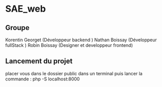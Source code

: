 # SAE_web

## Groupe
Korentin Georget (Développeur backend )
Nathan Boissay (Développeur fullStack )
Robin Boissay (Designer et developpeur frontend)

## Lancement du projet
placer vous dans le dossier public dans un terminal puis lancer la commande : php -S localhost:8000
